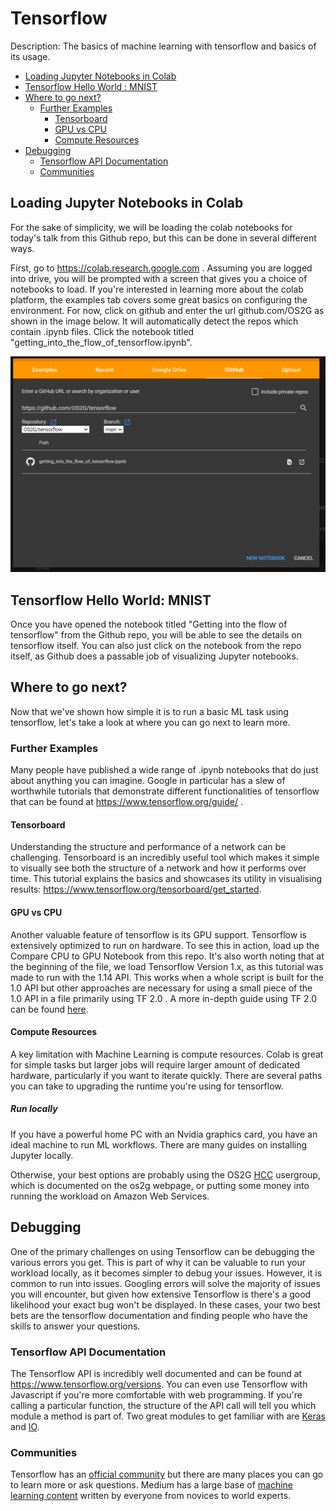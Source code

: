 # Tensorflow
Description: The basics of machine learning with tensorflow and basics of its usage.

- [Loading Jupyter Notebooks in Colab](#loading-jupyter-notebooks-in-colab)
- [Tensorflow Hello World : MNIST](#tensorflow-hello-world-mnist)
- [Where to go next?](#where-to-go-next)
  - [Further Examples](#further-examples)
    - [Tensorboard](#tensorboard)
    - [GPU vs CPU](#gpu-vs-cpu)
    - [Compute Resources](#compute-resources)
- [Debugging](#debugging)
  - [Tensorflow API Documentation](#tensorflow-api-documentation)
  - [Communities](#communities)

## Loading Jupyter Notebooks in Colab

For the sake of simplicity, we will be loading the colab notebooks for today's talk from this Github repo, but this can be done in several different ways.

First, go to https://colab.research.google.com . Assuming you are logged into drive, you will be prompted with a screen that gives you a choice of notebooks to load. If you're interested in learning more about the colab platform, the examples tab covers some great basics on configuring the environment. For now, click on github and enter the url github.com/OS2G as shown in the image below. It will automatically detect the repos which contain .ipynb files. Click the notebook titled "getting_into_the_flow_of_tensorflow.ipynb".

![How to Load the Notebook](newColabFromGithub.PNG)

## Tensorflow Hello World: MNIST
Once you have opened the notebook titled "Getting into the flow of tensorflow" from the Github repo, you will be able to see the details on tensorflow itself. You can also just click on the notebook from the repo itself, as Github does a passable job of visualizing Jupyter notebooks.

## Where to go next?
Now that we've shown how simple it is to run a basic ML task using tensorflow, let's take a look at where you can go next to learn more.

### Further Examples
Many people have published a wide range of .ipynb notebooks that do just about anything you can imagine. Google in particular has a slew of worthwhile tutorials that demonstrate different functionalities of tensorflow that can be found at https://www.tensorflow.org/guide/ .

#### Tensorboard
Understanding the structure and performance of a network can be challenging. Tensorboard is an incredibly useful tool which makes it simple to visually see both the structure of a network and how it performs over time. This tutorial explains the basics and showcases its utility in visualising results: https://www.tensorflow.org/tensorboard/get_started. 

#### GPU vs CPU
Another valuable feature of tensorflow is its GPU support. Tensorflow is extensively optimized to run on hardware. To see this in action, load up the Compare CPU to GPU Notebook from this repo. It's also worth noting that at the beginning of the file, we load Tensorflow Version 1.x, as this tutorial was made to run with the 1.14 API. This works when a whole script is built for the 1.0 API but other approaches are necessary for using a small piece of the 1.0 API in a file primarily using TF 2.0 . A more in-depth guide using TF 2.0 can be found [here](https://www.tensorflow.org/guide/gpu). 

#### Compute Resources
A key limitation with Machine Learning is compute resources. Colab is great for simple tasks but larger jobs will require larger amount of dedicated hardware, particularly if you want to iterate quickly. There are several paths you can take to upgrading the runtime you're using for tensorflow.
##### Run locally
If you have a powerful home PC with an Nvidia graphics card, you have an ideal machine to run ML workflows. There are many guides on installing Jupyter locally.

Otherwise, your best options are probably using the OS2G [HCC](hcc.unl.edu) usergroup, which is documented on the os2g webpage, or putting some money into running the workload on Amazon Web Services.

## Debugging
One of the primary challenges on using Tensorflow can be debugging the various errors you get. This is part of why it can be valuable to run your workload locally, as it becomes simpler to debug your issues. However, it is common to run into issues. Googling errors will solve the majority of issues you will encounter, but given how extensive Tensorflow is there's a good likelihood your exact bug won't be displayed. In these cases, your two best bets are the tensorflow documentation and finding people who have the skills to answer your questions.

### Tensorflow API Documentation
The Tensorflow API is incredibly well documented and can be found at https://www.tensorflow.org/versions. You can even use Tensorflow with Javascript if you're more comfortable with web programming. If you're calling a particular function, the structure of the API call will tell you which module a method is part of. Two great modules to get familiar with are [Keras](https://www.tensorflow.org/api_docs/python/tf/keras) and [IO](https://www.tensorflow.org/api_docs/python/tf/io).

### Communities
Tensorflow has an [official community](https://www.tensorflow.org/community) but there are many places you can go to learn more or ask questions. Medium has a large base of [machine learning content](https://medium.com/topic/machine-learning) written by everyone from novices to world experts.
